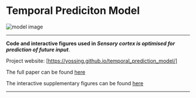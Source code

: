 # Temporal Prediciton Model 

![model image][logo]

[logo]: https://github.com/yossing/temporal_prediction_model/blob/master/figures/manuscript_figures/Figure1.png "model image"

----

**Code and interactive figures used in *Sensory cortex is optimised for prediction of future input***.

Project website: [https://yossing.github.io/temporal_prediction_model/]

The full paper can be found [here](https://www.biorxiv.org/content/early/2017/11/24/224758)

The interactive supplementary figures can be found [here](https://yossing.github.io/temporal_prediction_model/Figures/interactive_supplementary_figures.html)

----


